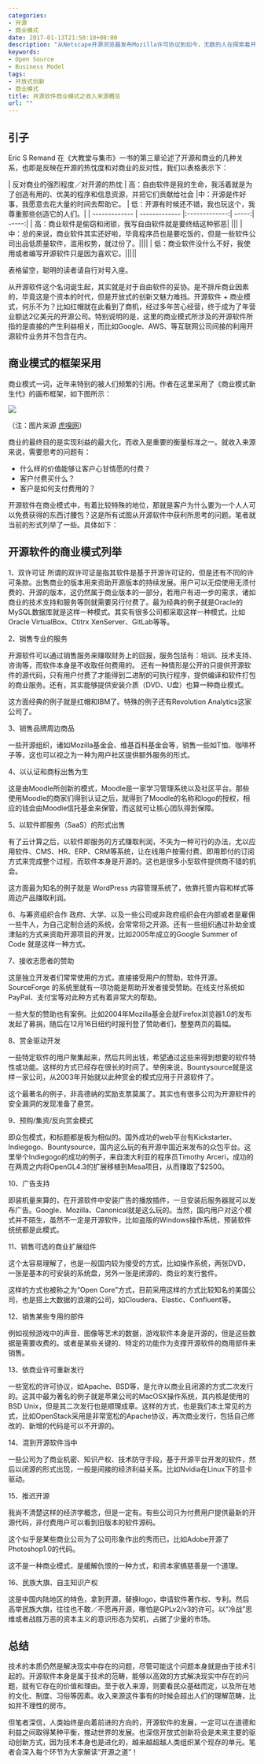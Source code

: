 ```yaml
---
categories:
- 开源
- 商业模式
date: 2017-01-13T21:50:10+08:00
description: "从Netscape开源浏览器发布Mozilla许可协议到如今，无数的人在探索着开源软件的商业模式的问题，也试图平衡商业和开源之间的敌对。这次，我们就捋一捋开源是怎么赚钱的，某种程度上讲，是怎么生存下来的。"
keywords:
- Open Source
- Business Model
tags:
- 开放式创新
- 商业模式
title: 开源软件商业模式之收入来源概览
url: ""
---
```

## 引子

Eric S Remand 在《大教堂与集市》一书的第三章论述了开源和商业的几种关系，也即是反映在开源的热忱度和对商业的反对性，我们以表格表示下：

|  反对商业的强烈程度／对开源的热忱    |      高：自由软件是我的生命，我活着就是为了创造有用的、优美的程序和信息资源，并把它们贡献给社会   |中：开源是件好事，我愿意去花大量的时间去帮助它。 | 低：开源有时候还不错，我也玩这个，我尊重那些创造它的人们。|
| -------------  | ------------- |:-------------:| -----:| -----:|
| 高：商业软件是偷窃和闭锁，我写自由软件就是要终结这种邪恶| |||
| 中：总的来说，商业软件其实还好啦，毕竟程序员也是要吃饭的，但是一些软件公司出品低质量软件，滥用权势，就过份了。||||
| 低：商业软件没什么不好，我使用或者编写开源软件只是因为喜欢它。|||||

表格留空，聪明的读者请自行对号入座。

从开源软件这个名词诞生起，其实就是对于自由软件的妥协。是不排斥商业因素的，毕竟这是个资本的时代，但是开放式的创新又魅力难挡。开源软件 + 商业模式，何乐不为？比如红帽就在此看到了商机，经过多年苦心经营，终于成为了年营业额达2亿美元的开源公司。特别说明的是，这里的商业模式所涉及的开源软件所指的是直接的产生利益相关，而比如Google、AWS、等互联网公司间接的利用开源软件业务并不包含在内。

## 商业模式的框架采用

商业模式一词，近年来特别的被人们频繁的引用。作者在这里采用了《商业模式新生代》的画布框架，如下图所示：

![](https://raw.githubusercontent.com/OCselected/ttoos/master/content/public/business_model_canvas.jpg)

（注：图片来源 [虎嗅网](https://www.huxiu.com/article/168/1.html)）

商业的最终目的是实现利益的最大化，而收入是重要的衡量标准之一。就收入来源来说，需要思考的问题有：

* 什么样的价值能够让客户心甘情愿的付费？
* 客户付费买什么？
* 客户是如何支付费用的？

开源软件在商业模式中，有着比较特殊的地位，那就是客户为什么要为一个人人可以免费获得的东西讨腰包？这是所有试图从开源软件中获利所思考的问题。笔者就当前的形式列举了一些。具体如下：

## 开源软件的商业模式列举

1、双许可证
 所谓的双许可证是指其软件是基于开源许可证的，但是还有不同的许可条款。出售商业的版本用来资助开源版本的持续发展。用户可以无偿使用无须付费的、开源的版本，这仍然属于商业版本的一部分，若用户有进一步的需求，诸如商业的技术支持和服务等则就需要另行付费了。最为经典的例子就是Oracle的MySQL数据库就是这样一种模式。其实有很多公司都采取这样一种模式，比如Oracle VirtualBox、Ctitrx XenServer、GitLab等等。

2、销售专业的服务

开源软件可以通过销售服务来赚取财务上的回报，服务包括有：培训、技术支持、咨询等，而软件本身是不收取任何费用的。
还有一种情形是公开的只提供开源软件的源代码，只有用户付费了才能得到二进制的可执行程序，提供编译和软件打包的商业服务。还有，其实能够提供安装介质（DVD、U盘）也算一种商业模式。

这方面经典的例子就是红帽和IBM了。特殊的例子还有Revolution Analytics这家公司了。

3、销售品牌周边商品

一些开源组织，诸如Mozilla基金会、维基百科基金会等，销售一些如T恤、咖啡杯子等，这也可以视之为一种为用户社区提供额外服务的形式。

4、以认证和商标出售为生

这是由Moodle所创新的模式，Moodle是一家学习管理系统以及社区平台。那些使用Moodle的商家们得到认证之后，就得到了Moodle的名称和logo的授权，相应的钱会由Moodle信托基金来保管，而这就可让核心团队得到保障。

5、以软件即服务（SaaS）的形式出售

有了云计算之后，以软件即服务的方式赚取利润，不失为一种可行的办法，尤以应用软件、CMS、HR、ERP、CRM等系统，让在线用户按需付费、即用即付的订阅方式来完成整个过程，而软件本身是开源的。这也是很多小型软件提供商不错的机会。

这方面最为知名的例子就是 WordPress 内容管理系统了，依靠托管内容和样式等周边产品赚取利润。

6、与筹资组织合作
政府、大学、以及一些公司或非政府组织会在内部或者是雇佣一些牛人，为自己定制合适的系统，会常常将之开源。还有一些组织通过补助金或津贴的方式来资助开源项目的开发，比如2005年成立的Google Summer of Code 就是这样一种方式。

7、接收志愿者的赞助

这是独立开发者们常常使用的方式，直接接受用户的赞助，软件开源。SourceForge 的系统里就有一项功能是帮助开发者接受赞助。在线支付系统如PayPal、支付宝等对此种方式有着非常大的帮助。

一些大型的赞助也有案例。比如2004年Mozilla基金会就Firefox浏览器1.0的发布发起了募捐，随后在12月16日纽约时报刊登了赞助者们，整整两页的篇幅。

8、赏金驱动开发

一些特定软件的用户聚集起来，然后共同出钱，希望通过这些来得到想要的软件特性或功能。这样的方式已经存在很长的时间了。举例来说，Bountysource就是这样一家公司，从2003年开始就以此种赏金的模式应用于开源软件了。

这个最著名的例子，非高德纳的奖励支票莫属了。其实也有很多公司为开源软件的安全漏洞的发现准备了悬赏。

9、预购/集资/反向赏金模式

即众包模式，和标题都是极为相似的。国外成功的web平台有Kickstarter、Indiegogo、Bountysource，国内这么玩的有开源中国近来发布的众包平台。这里举个Indiegogo的成功的例子，来自澳大利亚的程序员Timothy Arceri，成功的在两周之内将OpenGL4.3的扩展移植到Mesa项目，从而赚取了$2500。

10、广告支持

即装机量来算的，在开源软件中安装广告的播放插件，一旦安装后服务器就可以发布广告。Google、Mozilla、Canonical就是这么玩的。当然，国内用户对这个模式并不陌生，虽然不一定是开源软件，比如盗版的Windows操作系统，预装软件统统都是此模式。

11、销售可选的商业扩展组件

这个太容易理解了，也是一般国内较为接受的方式，比如操作系统，两张DVD，一张是基本的可安装的系统盘，另外一张是闭源的、商业的发行套件。

这样的方式也被称之为“Open Core”方式，目前采用这样的方式比较知名的美国公司，也是搭上大数据的浪潮的公司，如Cloudera、Elastic、Confluent等。

12、销售某些专用的部件

例如视频游戏中的声音、图像等艺术的数据，游戏软件本身是开源的，但是这些数据是需要收费的。或者是某些关键的、特定的功能作为支撑开源软件的商用部件来销售。

13、依商业许可重新发行

一些宽松的许可协议，如Apache、BSD等，是允许以商业且闭源的方式二次发行的。这其中最为著名的例子就是苹果公司的MacOSX操作系统，其内核是使用的BSD Unix，但是其二次发行也是顺理成章。这样的方式，也是我们本土常见的方式，比如OpenStack采用是非常宽松的Apache协议，再次商业发行，包括自己修改的、新增的代码是可以不开源的。

14、混到开源软件当中

一些公司为了商业机密、知识产权、技术防守手段，基于开源平台开发的软件，然后以闭源的形式出现，一般是间接的经济利益关系。比如Nvidia在Linux下的显卡驱动。

15、推迟开源

我尚不清楚这样的经济学概念，但是一定有。有些公司只为付费用户提供最新的开源代码，非付费用户可以看到旧版本的软件源码。

这个似乎是某些商业公司为了公司形象作出的秀而已，比如Adobe开源了Photoshop1.0的代码。

这不是一种商业模式，是缓解仇恨的一种方式，和资本家搞慈善是一个道理。

16、民族大旗、自主知识产权

这是中国内陆地区的特色，拿到开源，替换logo，申请软件著作权、专利。然后高举民族大旗，往往也不敢／不愿再开源，哪怕是GPLv2/v3的许可。以“冷战”思维或者战胜万恶的资本主义的意识形态为契机，占据了少量的市场。

## 总结

技术的本质仍然是解决现实中存在的问题，尽管可能这个问题本身就是由于技术引起的。开源软件本身是属于技术的范畴，能够以高效的方式解决现实中存在的问题，就有它存在的价值和理由。至于收入来源，则要看民众基础而定，以及所在地的文化、制度、习俗等因素。收入来源这件事有的时候会超出人们的理解范畴，比如并不理性的房市。

但笔者深信，人类始终是向着前进的方向的，开源软件的发展，一定可以在道德和利益之间取得某种平衡，推动世界的发展。也深信开放式创新将会是未来主要的驱动创新方式，因为技术本身也是进化的，越来越超越人类组织某个现存的单元。笔者会深入每个环节为大家解读“开源之道”！
